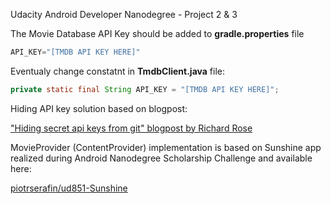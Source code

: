 Udacity Android Developer Nanodegree - Project 2 & 3

The Movie Database API Key should be added to **gradle.properties** file

```gradle
API_KEY="[TMDB API KEY HERE]"
```

Eventualy change constatnt in **TmdbClient.java** file:

```java
private static final String API_KEY = "[TMDB API KEY HERE]";
```

Hiding API key solution based on blogpost:

["Hiding secret api keys from git" blogpost by Richard Rose](https://richardroseblog.wordpress.com/2016/05/29/hiding-secret-api-keys-from-git/)

MovieProvider (ContentProvider) implementation is based on Sunshine app realized during Android Nanodegree Scholarship Challenge and available here:

[piotrserafin/ud851-Sunshine](https://github.com/piotrserafin/ud851-Sunshine.git)

